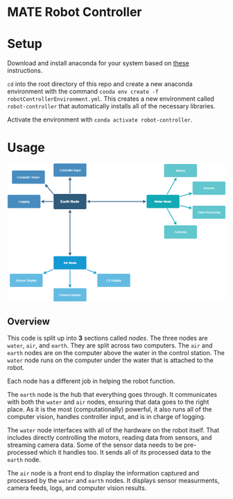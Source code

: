 # **MATE Robot Controller**

# Setup

Download and install anaconda for your system based on [these](https://docs.conda.io/projects/conda/en/latest/user-guide/install/) instructions.

`cd` into the root directory of this repo and create a new anaconda environment with the command `conda env create -f robotControllerEnvironment.yml`. This creates a new environment called `robot-controller` that automatically installs all of the necessary libraries.

Activate the environment with `conda activate robot-controller`.

# Usage
![Flowchart showing the air earth and water nodes](README/overview.png)
## Overview

This code is split up into **3** sections called *nodes*. The three nodes are `water`, `air`, and `earth`. They are split across two computers. The `air` and `earth` nodes are on the computer above the water in the control station. The `water` node runs on the computer under the water that is attached to the robot.

Each node has a different job in helping the robot function.

The `earth` node is the hub that everything goes through. It communicates with both the `water` and `air` nodes, ensuring that data goes to the right place. As it is the most (computationally) powerful, it also runs all of the computer vision, handles controller input, and is in charge of logging.

The `water` node interfaces with all of the hardware on the robot itself. That includes directly controlling the motors, reading data from sensors, and streaming camera data. Some of the sensor data needs to be pre-processed which it handles too. It sends all of its processed data to the `earth` node.

The `air` node is a front end to display the information captured and processed by the `water` and `earth` nodes. It displays sensor measurments, camera feeds, logs, and computer vision results.

